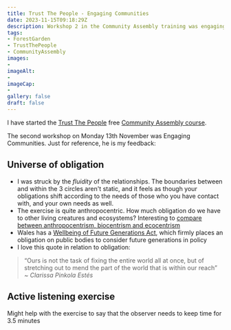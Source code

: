 ```yaml
---
title: Trust The People - Engaging Communities
date: 2023-11-15T09:18:29Z
description: Workshop 2 in the Community Assembly training was engaging communities
tags: 
- ForestGarden
- TrustThePeople
- CommunityAssembly
images: 
- 
imageAlt:
- 
imageCap:
- 
gallery: false
draft: false
---
```


I have started the [Trust The People](https://www.trustthepeople.earth/) free [Community Assembly course](https://www.trustthepeople.earth/the-course).

The second workshop on Monday 13th November was Engaging Communities. Just for reference, he is my feedback:

## Universe of obligation

* I was struck by the _fluidity_ of the relationships. The boundaries between and within the 3 circles aren't static, and it feels as though your obligations shift according to the needs of those who you have contact with, and your own needs as well. 
* The exercise is quite anthropocentric. How much obligation do we have to other living creatures and ecosystems? Interesting to [compare between anthropocentrism, biocentrism and ecocentrism](https://www.natureworks.org.uk/talks/intersectional/#14) 
* Wales has a [Wellbeing of Future Generations Act](https://www.futuregenerations.wales/about-us/future-generations-act/), which firmly places an obligation on public bodies to consider future generations in policy 
* I love this quote in relation to obligation: 

> “Ours is not the task of fixing the entire world all at once, but of stretching out to mend the part of the world that is within our reach”<br>_~ Clarissa Pinkola Estés_

## Active listening exercise

Might help with the exercise to say that the observer needs to keep time for 3.5 minutes